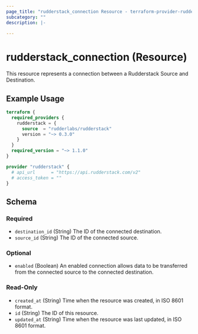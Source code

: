 ```yaml
---
page_title: "rudderstack_connection Resource - terraform-provider-rudderstack"
subcategory: ""
description: |-
  
---
```


# rudderstack_connection (Resource)

This resource represents a connection between a Rudderstack Source and Destination.

## Example Usage

```terraform
terraform {
  required_providers {
    rudderstack = {
      source  = "rudderlabs/rudderstack"
      version = "~> 0.3.0"
    }
  }
  required_version = "~> 1.1.0"
}

provider "rudderstack" {
  # api_url      = "https://api.rudderstack.com/v2"
  # access_token = ""
}
```

<!-- schema generated by tfplugindocs -->
## Schema

### Required

- `destination_id` (String) The ID of the connected destination.
- `source_id` (String) The ID of the connected source.

### Optional

- `enabled` (Boolean) An enabled connection allows data to be transferred from the connected source to the connected destination.

### Read-Only

- `created_at` (String) Time when the resource was created, in ISO 8601 format.
- `id` (String) The ID of this resource.
- `updated_at` (String) Time when the resource was last updated, in ISO 8601 format.
